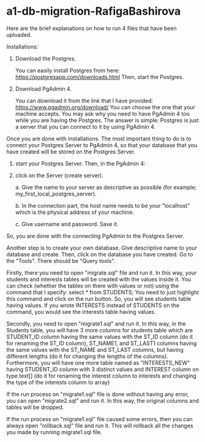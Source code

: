 # a1-db-migration-RafigaBashirova
Here are the brief explanations on how to run 4 files that have been uploaded. 

Installations:

1. Download the Postgres.

   You can easily install Postgres from here: https://postgresapp.com/downloads.html
   Then, start the Postgres.
   
2. Download PgAdmin 4.

   You can download it from the link that I have provided: https://www.pgadmin.org/download/ 
   You can choose the one that your machine accepts. You may ask why you need to have PgAdmin 4 too while you are having the Postgres. The answer is simple:        Postgres is just a server that you can connect to it by using PgAdmin 4. 

Once you are done with installations. The most important thing to do is to connect your Postgres Server to PgAdmin 4, so that your database that you have created will be stored on the Postgres Server. 
1. start your Postgres Server.
Then, in the PgAdmin 4:
2. click on the Server (create server). 

   a. Give the name to your server as descriptive as possible (for example; my_first_local_postgres_server). 
   
   b. In the connection part, the host name needs to be your "localhost" which is the physical address of your machine. 
   
   c. Give username and password. Save it.
   
So, you are done with the connecting PgAdmin to the Postgres Server. 

Another step is to create your own database. Give descriptive name to your database and create.
Then, click on the database you have created. Go to the "Tools". There should be "Query tools".

Firstly, there you need to open "migrate.sql" file and run it. In this way, your students and interests tables will be created with the values inside it. You can check (whether the tables on there with values or not) using the command that I specify: select * from STUDENTS; You need to just highlight this command and click on the run button. So, you will see students table having values. If you wrote INTERESTS instead of STUDENTS on the command, you would see the interests table having values.

Secondly, you need to open "migrate1.sql" and run it. In this way, in the Students table, you will have 3 more columns for students table which are STUDENT_ID column having the same values with the ST_ID column (do it for renaming the ST_ID column), ST_NAME1, and ST_LAST1 columns having the same values with the ST_NAME and ST_LAST columns, but having different lengths (do it for changing the lengths of the columns). Furthermore, you will have one more table named as "INTERESTS_NEW" having STUDENT_ID column with 3 distinct values and INTEREST column on type text[] (do it for renaming the interest column to interests and changing the type of the interests column to array)

If the run process on "migrate1.sql" file is done without having any error, you can open "migrate2.sql" and run it. In this way, the original columns and tables will be dropped. 

If the run process on "migrate1.sql" file caused some errors, then you can always open "rollback.sql" file and run it. This will rollback all the changes you made by running migrate1.sql file.
